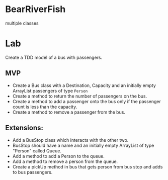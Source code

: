 # BearRiverFish
multiple classes 

# Lab

Create a TDD model of a bus with passengers.

## MVP
* Create a Bus class with a Destination, Capacity and an initially empty ArrayList passengers of type `Person`
* Create a method to return the number of passengers on the bus.
* Create a method to add a passenger onto the bus only if the passenger count is less than the capacity.
* Create a method to remove a passenger from the bus.

## Extensions:
* Add a BusStop class which interacts with the other two.
* BusStop should have a name and an initially empty ArrayList of type "Person" called Queue.
* Add a method to add a Person to the queue.
* Add a method to remove a person from the queue.
* Create a pickUp method in bus that gets person from bus stop and adds to bus passengers.
